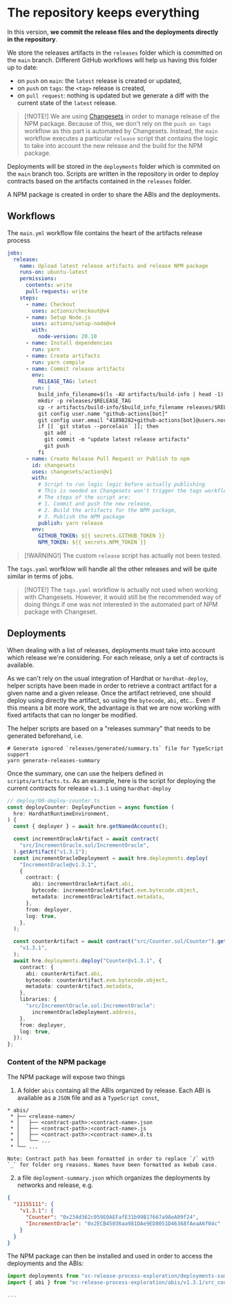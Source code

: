 # The repository keeps everything

In this version, **we commit the release files and the deployments directly in the repository**.

We store the releases artifacts in the `releases` folder which is committed on the `main` branch. Different GitHub workflows will help us having this folder up to date:

- on `push` on `main`: the `latest` release is created or updated,
- on `push` on `tags`: the `<tag>` release is created,
- on `pull request`: nothing is updated but we generate a diff with the current state of the `latest` release.

> [!NOTE!] We are using [Changesets](https://github.com/changesets/changesets) in order to manage release of the NPM package.
> Because of this, we don't rely on the `push on tags` workflow as this part is automated by Changesets.
> Instead, the `main` workflow executes a particular `release` script that contains the logic to take into account the new release and the build for the NPM package.

Deployments will be stored in the `deployments` folder which is commited on the `main` branch too. Scripts are written in the repository in order to deploy contracts based on the artifacts contained in the `releases` folder.

A NPM package is created in order to share the ABIs and the deployments.

## Workflows

The `main.yml` workflow file contains the heart of the artifacts release process

```yaml
jobs:
  release:
    name: Upload latest release artifacts and release NPM package
    runs-on: ubuntu-latest
    permissions:
      contents: write
      pull-requests: write
    steps:
      - name: Checkout
        uses: actions/checkout@v4
      - name: Setup Node.js
        uses: actions/setup-node@v4
        with:
          node-version: 20.10
      - name: Install dependencies
        run: yarn
      - name: Create artifacts
        run: yarn compile
      - name: Commit release artifacts
        env:
          RELEASE_TAG: latest
        run: |
          build_info_filename=$(ls -AU artifacts/build-info | head -1)
          mkdir -p releases/$RELEASE_TAG
          cp -r artifacts/build-info/$build_info_filename releases/$RELEASE_TAG/build-info.json
          git config user.name "github-actions[bot]"
          git config user.email "41898282+github-actions[bot]@users.noreply.github.com"
          if [[ `git status --porcelain` ]]; then
            git add .
            git commit -m "update latest release artifacts"
            git push
          fi
      - name: Create Release Pull Request or Publish to npm
        id: changesets
        uses: changesets/action@v1
        with:
          # Script to run logic logic before actually publishing
          # This is needed as Changesets won't trigger the tags workflow when a new version is published, so we need to do it manually
          # The steps of the script are:
          # 1. Commit and push the new release,
          # 2. Build the artifacts for the NPM package,
          # 3. Publish the NPM package
          publish: yarn release
        env:
          GITHUB_TOKEN: ${{ secrets.GITHUB_TOKEN }}
          NPM_TOKEN: ${{ secrets.NPM_TOKEN }}
```

> [!WARNING!] The custom `release` script has actually not been tested.

The `tags.yaml` worfklow will handle all the other releases and will be quite similar in terms of jobs.

> [!NOTE!] The `tags.yaml` workflow is actually not used when working with Changesets.
> However, it would still be the recommended way of doing things if one was not interested in the automated part of NPM package with Changeset.

## Deployments

When dealing with a list of releases, deployments must take into account which release we're considering. For each release, only a set of contracts is available.

As we can't rely on the usual integration of Hardhat or `hardhat-deploy`, helper scripts have been made in order to retrieve a contract artifact for a given name and a given release. Once the artifact retrieved, one should deploy using directly the artifact, so using the `bytecode`, `abi`, etc... Even if this means a bit more work, the advantage is that we are now working with fixed artifacts that can no longer be modified.

The helper scripts are based on a "releases summary" that needs to be generated beforehand, i.e.

```console
# Generate ignored `releases/generated/summary.ts` file for TypeScript support
yarn generate-releases-summary
```

Once the summary, one can use the helpers defined in `scripts/artifacts.ts`. As an example, here is the script for deploying the current contracts for release `v1.3.1` using `hardhat-deploy`

```ts
// deploy/00-deploy-counter.ts
const deployCounter: DeployFunction = async function (
  hre: HardhatRuntimeEnvironment,
) {
  const { deployer } = await hre.getNamedAccounts();

  const incrementOracleArtifact = await contract(
    "src/IncrementOracle.sol/IncrementOracle",
  ).getArtifact("v1.3.1");
  const incrementOracleDeployment = await hre.deployments.deploy(
    "IncrementOracle@v1.3.1",
    {
      contract: {
        abi: incrementOracleArtifact.abi,
        bytecode: incrementOracleArtifact.evm.bytecode.object,
        metadata: incrementOracleArtifact.metadata,
      },
      from: deployer,
      log: true,
    },
  );

  const counterArtifact = await contract("src/Counter.sol/Counter").getArtifact(
    "v1.3.1",
  );
  await hre.deployments.deploy("Counter@v1.3.1", {
    contract: {
      abi: counterArtifact.abi,
      bytecode: counterArtifact.evm.bytecode.object,
      metadata: counterArtifact.metadata,
    },
    libraries: {
      "src/IncrementOracle.sol:IncrementOracle":
        incrementOracleDeployment.address,
    },
    from: deployer,
    log: true,
  });
};
```

### Content of the NPM package

The NPM package will expose two things

1. A folder `abis` containg all the ABIs organized by release. Each ABI is available as a `JSON` file and as a `TypeScript const`,

```
* abis/
 * ├── <release-name>/
 * │   ├── <contract-path>:<contract-name>.json
 * │   ├── <contract-path>:<contract-name>.js
 * │   ├── <contract-path>:<contract-name>.d.ts
 * │   └── ...
 * └── ...

Note: Contract path has been formatted in order to replace `/` with `_` for folder org reasons. Names have been formatted as kebab case.
```

2. a file `deployment-summary.json` which organizes the deployments by networks and release, e.g.

```json
{
  "11155111": {
    "v1.3.1": {
      "Counter": "0x234d362c059E0AEFafE31b99B17667a98eA09f24",
      "IncrementOracle": "0x2ECB45036aa981DAe9ED8051D46368fAeaA6f04c"
    }
  }
}
```

The NPM package can then be installed and used in order to access the deployments and the ABIs:

```ts
import deployments from "sc-release-process-exploration/deployments-summary.json"
import { abi } from "sc-release-process-exploration/abis/v1.3.1/src_counter.sol_counter"

...
```
